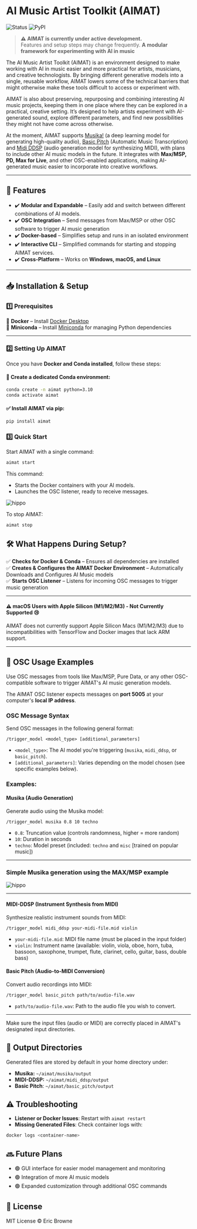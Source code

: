 # AI Music Artist Toolkit (AIMAT) 
![Status](https://img.shields.io/badge/status-in%20development-orange) ![PyPI](https://img.shields.io/pypi/v/aimat)
> **⚠️ AIMAT is currently under active development.**  
> Features and setup steps may change frequently.
**A modular framework for experimenting with AI in music**  

The AI Music Artist Toolkit (AIMAT) is an environment designed to make working with AI in music easier and more practical for artists, musicians, and creative technologists. By bringing different generative models into a single, reusable workflow, AIMAT lowers some of the technical barriers that might otherwise make these tools difficult to access or experiment with.

AIMAT is also about preserving, repurposing and combining interesting AI music projects, keeping them in one place where they can be explored in a practical, creative setting. It’s designed to help artists experiment with AI-generated sound, explore different parameters, and find new possibilities they might not have come across otherwise.

At the moment, AIMAT supports [Musika!](https://github.com/marcoppasini/musika) (a deep learning model for generating high-quality audio), [Basic Pitch](https://github.com/spotify/basic-pitch) (Automatic Music Transcription) and [Midi DDSP](https://github.com/magenta/midi-ddsp) (audio generation model for synthesizing MIDI), with plans to include other AI music models in the future. It integrates with **Max/MSP, PD, Max for Live**, and other OSC-enabled applications, making AI-generated music easier to incorporate into creative workflows.

---

## 🚀 Features  
- ✔️ **Modular and Expandable** – Easily add and switch between different combinations of AI models.
- ✔️ **OSC Integration** – Send messages from Max/MSP or other OSC software to trigger AI music generation  
- ✔️ **Docker-based** – Simplifies setup and runs in an isolated environment  
- ✔️ **Interactive CLI** – Simplified commands for starting and stopping AIMAT services.  
- ✔️ **Cross-Platform** – Works on **Windows, macOS, and Linux**  

---

## 📥 Installation & Setup  

### **1️⃣ Prerequisites**  

🔹 **Docker** – Install [Docker Desktop](https://www.docker.com/products/docker-desktop)  
🔹 **Miniconda** – Install [Miniconda](https://docs.conda.io/en/latest/miniconda.html) for managing Python dependencies  

---

### **2️⃣ Setting Up AIMAT**  

Once you have **Docker and Conda installed**, follow these steps:  

#### 🐍 **Create a dedicated Conda environment:**
```bash
conda create -n aimat python=3.10
conda activate aimat
```

#### ✅ **Install AIMAT via pip:**
```bash
pip install aimat
```
### **3️⃣ Quick Start**  

Start AIMAT with a single command:

```bash
aimat start
```

This command:
- Starts the Docker containers with your AI models.
- Launches the OSC listener, ready to receive messages.

![hippo](https://i.imgur.com/7w8iIuM.gif)


To stop AIMAT:

```bash
aimat stop
```

## 🛠️ What Happens During Setup?  
✅ **Checks for Docker & Conda** – Ensures all dependencies are installed  
✅ **Creates & Configures the AIMAT Docker Environment** – Automatically Downloads and Configures AI Music models  
✅ **Starts OSC Listener** – Listens for incoming OSC messages to trigger music generation  

---
#### ⚠️ macOS Users with Apple Silicon (M1/M2/M3) - Not Currently Supported 😢

AIMAT does not currently support Apple Silicon Macs (M1/M2/M3) due to incompatibilities with TensorFlow and Docker images that lack ARM support.

---

## 🎵 OSC Usage Examples

Use OSC messages from tools like Max/MSP, Pure Data, or any other OSC-compatible software to trigger AIMAT's AI music generation models.

The AIMAT OSC listener expects messages on **port 5005** at your computer's **local IP address**.

### OSC Message Syntax

Send OSC messages in the following general format:

```osc
/trigger_model <model_type> [additional_parameters]
```

- `<model_type>`: The AI model you're triggering (`musika`, `midi_ddsp`, or `basic_pitch`).
- `[additional_parameters]`: Varies depending on the model chosen (see specific examples below).

### Examples:

#### Musika (Audio Generation)

Generate audio using the Musika model:

```osc
/trigger_model musika 0.8 10 techno
```

- `0.8`: Truncation value (controls randomness, higher = more random)
- `10`: Duration in seconds
- `techno`: Model preset (included: `techno` and `misc` [trained on popular music])

---

### Simple Musika generation using the MAX/MSP example

![hippo](https://imgur.com/cYhHVVz.gif)

---

#### MIDI-DDSP (Instrument Synthesis from MIDI)

Synthesize realistic instrument sounds from MIDI:

```osc
/trigger_model midi_ddsp your-midi-file.mid violin
```

- `your-midi-file.mid`: MIDI file name (must be placed in the input folder)
- `violin`: Instrument name (available: violin, viola, oboe, horn, tuba, bassoon, saxophone, trumpet, flute, clarinet, cello, guitar, bass, double bass)

#### Basic Pitch (Audio-to-MIDI Conversion)

Convert audio recordings into MIDI:

```osc
/trigger_model basic_pitch path/to/audio-file.wav
```

- `path/to/audio-file.wav`: Path to the audio file you wish to convert.

---

Make sure the input files (audio or MIDI) are correctly placed in AIMAT's designated input directories.


## 📂 Output Directories

Generated files are stored by default in your home directory under:
- **Musika:** `~/aimat/musika/output`
- **MIDI-DDSP:** `~/aimat/midi_ddsp/output`
- **Basic Pitch**: `~/aimat/basic_pitch/output`

## ⚠️ Troubleshooting

- **Listener or Docker Issues**: Restart with `aimat restart`
- **Missing Generated Files**: Check container logs with:

```bash
docker logs <container-name>
```

## 🔜 Future Plans

- 🟢 GUI interface for easier model management and monitoring
- 🟢 Integration of more AI music models
- 🟢 Expanded customization through additional OSC commands

## 📜 License

MIT License © Eric Browne
